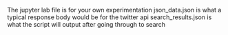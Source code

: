 The jupyter lab file is for your own experimentation
json_data.json is what a typical response body would be for the twitter api
search_results.json is what the script will output after going through to search
